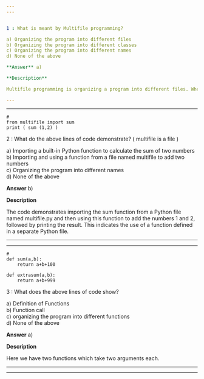 ```yaml
---
---


1 : What is meant by Multifile programming?  

a) Organizing the program into different files  
b) Organizing the program into different classes  
c) Organizing the program into different names  
d) None of the above  

**Answer** a) 

**Description**  

Multifile programming is organizing a program into different files. Whenever the program gets big, we can’t keep that in one single file. A good programming practice is 1000 to 2000 lines in a file. There are exceptions to this rule as well. Whenever the program gets big make sure that we split it into different files.   

---
```

---


```
#
from multifile import sum
print ( sum (1,2) )
```

2 : What do the above lines of code demonstrate? ( multifile is a file )  

a) Importing a built-in Python function to calculate the sum of two numbers  
b) Importing and using a function from a file named multifile to add two numbers  
c) Organizing the program into different names   
d) None of the above  

**Answer** b) 

**Description**

The code demonstrates importing the sum function from a Python file named multifile.py and then using this function to add the numbers 1 and 2, followed by printing the result. This indicates the use of a function defined in a separate Python file.  

---
---


```
#
def sum(a,b):
    return a+b+100

def extrasum(a,b):
    return a+b+999
```

3 : What does the above lines of code show?  

a) Definition of Functions  
b) Function call   
c) organizing the program into different functions   
d) None of the above  

**Answer** a) 

**Description**

Here we have two functions which take two arguments each. 

---
---


```

